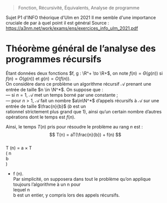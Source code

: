 > Fonction, Récursivité, Équivalents, Analyse de programme

Sujet P1 d'INFO théorique d'Ulm en 2021
Il me semble d'une importance cruciale de par à quel point il est général
Source : https://a3nm.net/work/exams/ens/exercices_info_ulm_2021.pdf
# Théorème général de l’analyse des programmes récursifs
Étant données deux fonctions $f, g : \R^+ \to \R+$, on note $f (n) = \Theta(g(n))$ si $f(n) = O(g(n))$ et $g(n) = O(f(n))$.  
On considère dans ce problème un algorithme récursif $\mathcal{A}$ prenant une entrée de taille $n \in \N^*$. On suppose que :  
— si $n = 1$,  $\mathcal{A}$ met un temps borné par une constante ;  
— pour $n > 1$, $\mathcal{A}$ fait un nombre $a\in\N^*$ d’appels récursifs à $\mathcal{A}$ sur une entrée de taille $\frac{n}{b}$ ($b$ est un  
rationnel strictement plus grand que 1), ainsi qu’un certain nombre d’autres opérations dont le temps est $f (n)$.

Ainsi, le temps $T(n)$ pris pour résoudre le problème au rang $n$ est :
$$
T(n) = aT(\frac{n}{b}) + f(n)
$$  
T  (n) =  a  ×  T  
(  n  
b  
)  
+  f  (n).  
Par simplicité, on supposera dans tout le problème qu’on applique toujours l’algorithme à un  n  pour  
lequel  n  
b  est un entier, y compris lors des appels récursifs.
<!--stackedit_data:
eyJoaXN0b3J5IjpbLTE5MjQ0NjgzNTksLTEzNjA2OTYxMTRdfQ
==
-->